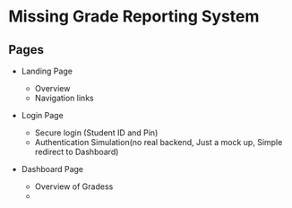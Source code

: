 # Missing Grade Reporting System

## Pages
- Landing Page
    * Overview
    * Navigation links

- Login Page
    * Secure login (Student ID and Pin)
    * Authentication Simulation(no real backend, Just a mock up, Simple redirect to Dashboard)

- Dashboard Page
    * Overview of Gradess
    * 